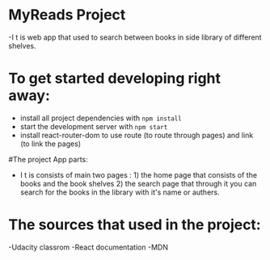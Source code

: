 # MyReads Project
-I t is web app that used to search between books in side library of different shelves.



# To get started developing right away:

* install all project dependencies with `npm install`
* start the development server with `npm start`
* install react-router-dom to use route (to route through pages) and link (to link the pages)



#The project App parts:

- I t is consists of main two pages :
       1) the home page that consists of the books and the book shelves
       2) the search page that through it you can search for the books in the library with it's name or authers.


       

# The sources that used in the project:
-Udacity classrom
-React documentation
-MDN